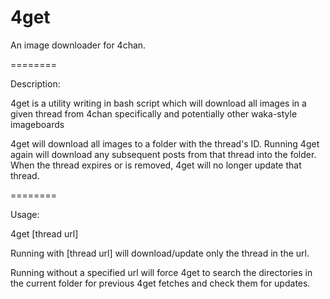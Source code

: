 4get
========

An image downloader for 4chan.

========

Description:

4get is a utility writing in bash script which will download all images in a given thread from 4chan specifically and potentially other waka-style imageboards

4get will download all images to a folder with the thread's ID. Running 4get again will download any subsequent posts from that thread into the folder. When the thread expires or is removed, 4get will no longer update that thread.

========

Usage:

4get [thread url]


Running with [thread url] will download/update only the thread in the url.

Running without a specified url will force 4get to search the directories in the current folder for previous 4get fetches and check them for updates.
